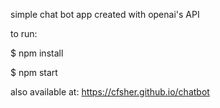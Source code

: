 simple chat bot app created with openai's API

to run:

$ npm install

$ npm start


also available at:
https://cfsher.github.io/chatbot
